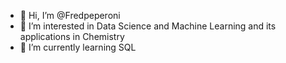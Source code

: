 - 👋 Hi, I’m @Fredpeperoni
- 👀 I’m interested in Data Science and Machine Learning and its applications in Chemistry
- 🌱 I’m currently learning SQL


<!---
Fredpeperoni/Fredpeperoni is a ✨ special ✨ repository because its `README.md` (this file) appears on your GitHub profile.
You can click the Preview link to take a look at your changes.
--->
